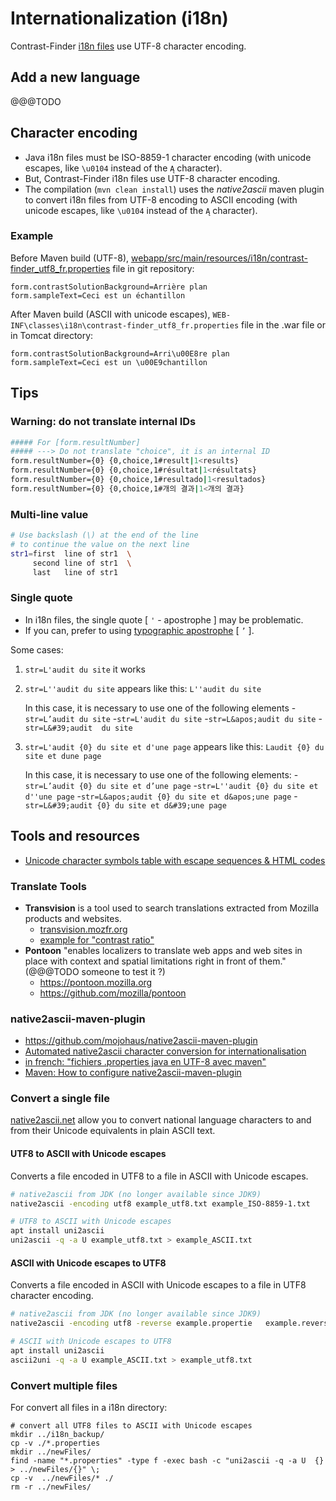 # Internationalization (i18n)

Contrast-Finder [i18n files](https://github.com/Asqatasun/Contrast-Finder/tree/develop/webapp/src/main/resources/i18n) use UTF-8 character encoding.

## Add a new language
@@@TODO

## Character encoding

- Java i18n files must be ISO-8859-1  character encoding (with unicode escapes, like `\u0104` instead of the `Ą` character).
- But, Contrast-Finder i18n files use UTF-8 character encoding.
- The compilation (`mvn clean install`) uses the *native2ascii* maven plugin to convert i18n files from UTF-8 encoding to ASCII encoding (with unicode escapes, like `\u0104` instead of the `Ą` character).

### Example

Before Maven build (UTF-8),
 [webapp/src/main/resources/i18n/contrast-finder_utf8_fr.properties](https://github.com/Asqatasun/Contrast-Finder/blob/develop/webapp/src/main/resources/i18n/contrast-finder_utf8_fr.properties) file in git repository:
```
form.contrastSolutionBackground=Arrière plan
form.sampleText=Ceci est un échantillon
```

After Maven build (ASCII with unicode escapes),
 `WEB-INF\classes\i18n\contrast-finder_utf8_fr.properties` file in the .war file or in Tomcat directory:
```
form.contrastSolutionBackground=Arri\u00E8re plan
form.sampleText=Ceci est un \u00E9chantillon
```

## Tips

### Warning: do not translate internal IDs
```bash
##### For [form.resultNumber]
##### ---> Do not translate "choice", it is an internal ID
form.resultNumber={0} {0,choice,1#result|1<results}
form.resultNumber={0} {0,choice,1#résultat|1<résultats}
form.resultNumber={0} {0,choice,1#resultado|1<resultados}
form.resultNumber={0} {0,choice,1#개의 결과|1<개의 결과}
```

### Multi-line value
```bash
# Use backslash (\) at the end of the line
# to continue the value on the next line
str1=first  line of str1  \
     second line of str1  \
     last   line of str1
```

### Single quote 

- In i18n files, the single quote [ `'` - apostrophe ] may be problematic.
- If you can, prefer to using [typographic apostrophe](https://en.wikipedia.org/wiki/Apostrophe#Entering_apostrophes) [ `’` ].
 
Some cases:

1. `str=L'audit du site`
    it works
2. `str=L''audit du site`
    appears like this: `L''audit du site`
    
    In this case, it is necessary to use one of the following elements
    -`str=L’audit du site`
    -`str=L'audit du site`
    -`str=L&apos;audit du site`
    -`str=L&#39;audit  du site`

3. `str=L'audit {0} du site et d'une page`
    appears like this: `Laudit {0} du site et dune page`
    
    In this case, it is necessary to use one of the following elements:
    -`str=L’audit {0} du site et d’une page`
    -`str=L''audit {0} du site et d''une page`
    -`str=L&apos;audit {0} du site et d&apos;une page`
    -`str=L&#39;audit {0} du site et d&#39;une page`


## Tools and resources
- [Unicode character symbols table with escape sequences & HTML codes](https://www.rapidtables.com/code/text/unicode-characters.html)

### Translate Tools
* **Transvision** is a tool used to search translations extracted from Mozilla products and websites.
     * [transvision.mozfr.org](https://transvision.mozfr.org/)
     * [example for "contrast ratio"](https://transvision.mozfr.org/?recherche=contrast+ratio&repo=gecko_strings&sourcelocale=en-US&locale=fr&search_type=strings)
* **Pontoon** "enables localizers to translate web apps and web sites in place with context and spatial limitations right in front of them." (@@@TODO someone to test it ?)
    * https://pontoon.mozilla.org
    * https://github.com/mozilla/pontoon


### native2ascii-maven-plugin
- https://github.com/mojohaus/native2ascii-maven-plugin
- [Automated native2ascii character conversion for internationalisation ](https://davidsimpson.me/2015/03/04/automated-native2ascii-character-conversion-internationalization-atlassian-add-ons/)
- [in french: "fichiers .properties java en UTF-8 avec maven"](https://blog.crafting-labs.fr/2010/09/25/fichiers-properties-java-en-utf-8-avec-maven/)
- [Maven: How to configure native2ascii-maven-plugin](https://stackoverflow.com/questions/7105039/maven-how-to-configure-native2ascii-maven-plugin?rq=1)


### Convert a single file

[native2ascii.net](https://native2ascii.net/) allow you to convert national language characters to and from their Unicode equivalents in plain ASCII text.

#### UTF8 to ASCII with Unicode escapes
Converts a file encoded in UTF8 to a file in ASCII with Unicode escapes.
```bash
# native2ascii from JDK (no longer available since JDK9)
native2ascii -encoding utf8 example_utf8.txt example_ISO-8859-1.txt

# UTF8 to ASCII with Unicode escapes 
apt install uni2ascii
uni2ascii -q -a U example_utf8.txt > example_ASCII.txt
```

#### ASCII with Unicode escapes to UTF8
Converts a file encoded in ASCII with Unicode escapes to a file in UTF8 character encoding.
```bash
# native2ascii from JDK (no longer available since JDK9)
native2ascii -encoding utf8 -reverse example.propertie   example.reverse.utf8.txt

# ASCII with Unicode escapes to UTF8
apt install uni2ascii
ascii2uni -q -a U example_ASCII.txt > example_utf8.txt
```

### Convert multiple files

For convert all files in a i18n directory:
```
# convert all UTF8 files to ASCII with Unicode escapes
mkdir ../i18n_backup/
cp -v ./*.properties
mkdir ../newFiles/
find -name "*.properties" -type f -exec bash -c "uni2ascii -q -a U  {} > ../newFiles/{}" \;
cp -v  ../newFiles/* ./
rm -r ../newFiles/
```


